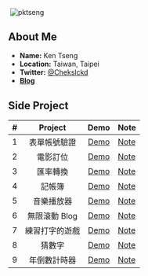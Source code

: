 <p>&nbsp;<img align="center" src="https://github-readme-stats.vercel.app/api?username=pktseng&show_icons=true&theme=gotham" alt="pktseng" /></p>

## About Me

- **Name:** Ken Tseng
- **Location:** Taiwan, Taipei
- **Twitter:** [@Chekslckd](https://twitter.com/Chekslckd)
- **[Blog](https://pktseng.github.io/)**

## Side Project

|  #  |    Project     |                                  Demo                                   | Note                                                                              |
| :-: | :------------: | :---------------------------------------------------------------------: | --------------------------------------------------------------------------------- |
|  1  |  表單帳號驗證  | [Demo](https://pktseng.github.io/Web-Side-Project/mission21/index.html) | [Note](https://pktseng.github.io/2020/12/31/formVaild/)                           |
|  2  |    電影訂位    | [Demo](https://pktseng.github.io/Web-Side-Project/mission22/index.html) | [Note](https://pktseng.github.io/2021/01/16/JavaScript%20-%20Movie-seat-booking/) |
|  3  |    匯率轉換    | [Demo](https://pktseng.github.io/Web-Side-Project/mission23/index.html) | [Note](https://pktseng.github.io/2021/01/08/changeRate/)                          |
|  4  |     記帳簿     | [Demo](https://pktseng.github.io/Web-Side-Project/mission24/index.html) | [Note](https://pktseng.github.io/2021/01/13/%E8%A8%98%E5%B8%B3/)                  |
|  5  |   音樂播放器   | [Demo](https://pktseng.github.io/Web-Side-Project/mission25/index.html) | [Note](https://pktseng.github.io/2021/01/22/Music-player/)                        |
|  6  | 無限滾動 Blog  | [Demo](https://pktseng.github.io/Web-Side-Project/mission26/index.html) | [Note](https://pktseng.github.io/2021/01/26/Infinite_scroll_blog/)                |
|  7  | 練習打字的遊戲 | [Demo](https://pktseng.github.io/Web-Side-Project/mission27/index.html) | [Note](https://pktseng.github.io/2021/01/29/typingGmae/)                          |
|  8  |     猜數字     | [Demo](https://pktseng.github.io/Web-Side-Project/mission28/index.html) | [Note](https://pktseng.github.io/2021/02/01/猜數字/)                              |
|  9  |  年倒數計時器  | [Demo](https://pktseng.github.io/Web-Side-Project/mission29/index.html) | [Note](https://pktseng.github.io/2021/02/01/猜數字/)                              |
